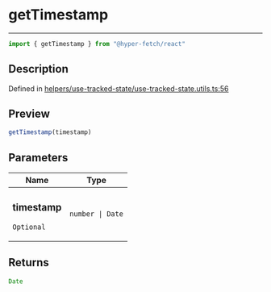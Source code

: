 

# getTimestamp

<div class="api-docs__separator" data-reactroot="">

---

</div><div class="api-docs__import" data-reactroot="">

```ts
import { getTimestamp } from "@hyper-fetch/react"
```

</div><div class="api-docs__section">

## Description

</div><div class="api-docs__description"><span class="api-docs__do-not-parse">



</span></div><p class="api-docs__definition">

Defined in [helpers/use-tracked-state/use-tracked-state.utils.ts:56](https://github.com/BetterTyped/hyper-fetch/blob/479dcad6/packages/react/src/helpers/use-tracked-state/use-tracked-state.utils.ts#L56)

</p><div class="api-docs__section">

## Preview

</div><div class="api-docs__preview fn">

```ts
getTimestamp(timestamp)
```

</div><div class="api-docs__section">

## Parameters

</div><div class="api-docs__parameters"><table><thead><tr><th>Name</th><th>Type</th></tr></thead><tbody><tr param-data="timestamp"><td class="api-docs__param-name optional">

### timestamp 

`Optional`

</td><td class="api-docs__param-type">

`number | Date`

</td></tr></tbody></table></div><div class="api-docs__section">

## Returns

</div><div class="api-docs__returns">

```ts
Date
```

</div>